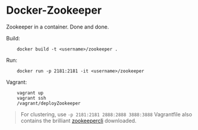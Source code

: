 # Docker-Zookeeper
Zookeeper in a container. Done and done.

Build: 

        docker build -t <username>/zookeeper . 

Run: 

        docker run -p 2181:2181 -it <username>/zookeeper 

Vagrant:

		vagrant up
		vagrant ssh
		/vagrant/deployZookeeper


>For clustering, use `-p 2181:2181 2888:2888 3888:3888`
Vagrantfile also contains the brilliant [zookeepercli](https://github.com/outbrain/zookeepercli) downloaded.
